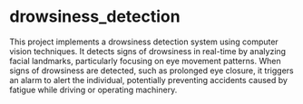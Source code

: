 # drowsiness_detection
 This project implements a drowsiness detection system using computer vision techniques. It detects signs of drowsiness in real-time by analyzing facial landmarks, particularly focusing on eye movement patterns. When signs of drowsiness are detected, such as prolonged eye closure, it triggers an alarm to alert the individual, potentially preventing accidents caused by fatigue while driving or operating machinery.
